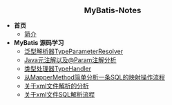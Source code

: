 <html>
<div style="text-align: center; font-weight: bold; font-size: large">MyBatis-Notes</div>
</html>

- **首页**
    - [简介](/mybatis/home.md)
- **MyBatis 源码学习**
    - [泛型解析器TypeParameterResolver](/mybatis/230216_TypeParameterResolver.md)
    - [Java元注解以及@Param注解分析](/mybatis/230216_annotations.md)
    - [类型处理器TypeHandler](/mybatis/230218_TypeHandler.md)
    - [从MapperMethod简单分析一条SQL的映射操作流程](/mybatis/230221_MapperMethod.md)
    - [关于xml文件解析的分析](/mybatis/230302_xml_analysis.md)
    - [关于xml文件SQL解析流程](/mybatis/230405_DynamicSqlSource.md)